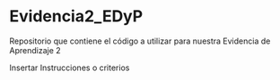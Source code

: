 # Evidencia2_EDyP
Repositorio que contiene el código a utilizar para nuestra Evidencia de Aprendizaje 2

Insertar Instrucciones o criterios
